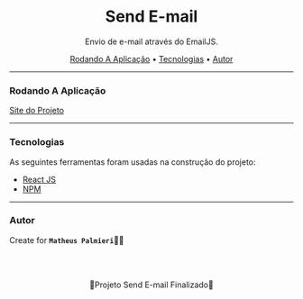 <!-- Título -->

<h1 align="center">Send E-mail</h1>

<!-- Descrição -->

<p align="center">Envio de e-mail através do EmailJS.</p>

<!-- Súmario -->

<p align="center">
 <a href="#rodando-a-aplicação">Rodando A Aplicação</a> •
 <a href="#tecnologias">Tecnologias</a> •
 <a href="#autor">Autor</a>
</p>

<!-- <img src="images/imagem.png" width="1366px" align="center"> -->

---

### Rodando A Aplicação

<a href="https://matheuspalmieri-send-email.netlify.app/">Site do Projeto</a>

---

### Tecnologias

As seguintes ferramentas foram usadas na construção do projeto:

- [React JS](https://pt-br.reactjs.org/)
- [NPM](https://github.com/facebook/create-react-app)

---

### Autor

Create for <b>`Matheus Palmieri`</b>👨‍💻

<br>
<br>

<p align="center">🎉Projeto Send E-mail Finalizado🚀</p>

